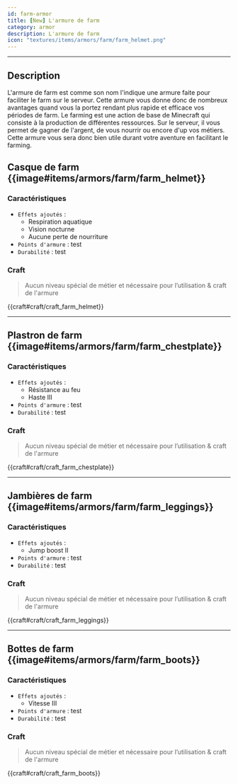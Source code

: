 ```yaml
---
id: farm-armor
title: [New] L'armure de farm
category: armor
description: L'armure de farm
icon: "textures/items/armors/farm/farm_helmet.png"
---
```

___

## Description 

L'armure de farm est comme son nom l'indique une armure faite pour faciliter le farm sur le serveur. Cette armure vous donne donc de nombreux avantages quand vous la portez rendant plus rapide et efficace vos périodes de farm. 
Le farming est une action de base de Minecraft qui consiste à la production de différentes ressources. 
Sur le serveur, il vous permet de gagner de l'argent, de vous nourrir ou encore d'up vos métiers. 
Cette armure vous sera donc bien utile durant votre aventure en facilitant le farming.

## Casque de farm {{image#items/armors/farm/farm_helmet}}

### Caractéristiques

- ``Effets ajoutés`` : 
    * Respiration aquatique
    * Vision nocturne
    * Aucune perte de nourriture
- ``Points d'armure`` : test
- ``Durabilité`` : test

### Craft 

> Aucun niveau spécial de métier et nécessaire pour l’utilisation & craft de l'armure

{{craft#craft/craft_farm_helmet}} 

---

## Plastron de farm {{image#items/armors/farm/farm_chestplate}}

### Caractéristiques

- ``Effets ajoutés`` : 
    * Résistance au feu
    * Haste III
- ``Points d'armure`` : test
- ``Durabilité`` : test

### Craft 

> Aucun niveau spécial de métier et nécessaire pour l’utilisation & craft de l'armure

{{craft#craft/craft_farm_chestplate}} 

---

## Jambières de farm {{image#items/armors/farm/farm_leggings}}

### Caractéristiques

- ``Effets ajoutés`` : 
    * Jump boost II
- ``Points d'armure`` : test
- ``Durabilité`` : test

### Craft 

> Aucun niveau spécial de métier et nécessaire pour l’utilisation & craft de l'armure

{{craft#craft/craft_farm_leggings}} 

---

## Bottes de farm {{image#items/armors/farm/farm_boots}}

### Caractéristiques

- ``Effets ajoutés`` : 
    * Vitesse III
- ``Points d'armure`` : test
- ``Durabilité`` : test

### Craft 

> Aucun niveau spécial de métier et nécessaire pour l’utilisation & craft de l'armure

{{craft#craft/craft_farm_boots}} 
